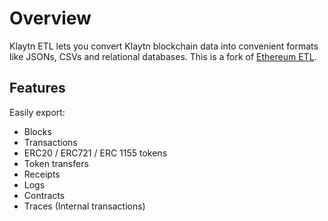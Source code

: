 # Overview

Klaytn ETL lets you convert Klaytn blockchain data into convenient formats like JSONs, CSVs and relational databases.
This is a fork of [Ethereum ETL](https://github.com/blockchain-etl/ethereum-etl).

## Features

Easily export:

* Blocks
* Transactions
* ERC20 / ERC721 / ERC 1155 tokens
* Token transfers
* Receipts
* Logs
* Contracts
* Traces (Internal transactions)

